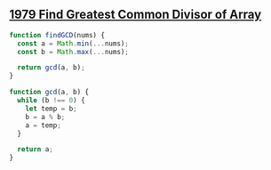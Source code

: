 ## [1979 Find Greatest Common Divisor of Array](https://leetcode.com/problems/find-greatest-common-divisor-of-array/description/)

<!-- notecardId: 1745851681033 -->

```js
function findGCD(nums) {
  const a = Math.min(...nums);
  const b = Math.max(...nums);

  return gcd(a, b);
}

function gcd(a, b) {
  while (b !== 0) {
    let temp = b;
    b = a % b;
    a = temp;
  }

  return a;
}
```
